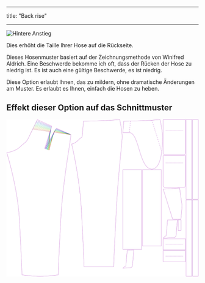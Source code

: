 - - -
title: "Back rise"
- - -

![Hintere Anstieg](backrise.svg)

Dies erhöht die Taille Ihrer Hose auf die Rückseite.

<Note>

Dieses Hosenmuster basiert auf der Zeichnungsmethode von Winifred Aldrich.
Eine Beschwerde bekomme ich oft, dass der Rücken der Hose zu niedrig ist.
Es ist auch eine gültige Beschwerde, es ist niedrig.

Diese Option erlaubt Ihnen, das zu mildern, ohne dramatische Änderungen am Muster.
Es erlaubt es Ihnen, einfach die Hosen zu heben.

</Note>

## Effekt dieser Option auf das Schnittmuster

![Dieses Bild zeigt den Effekt dieser Option, indem es mehrere Varianten überlagert, die einen anderen Wert für diese Option haben](theo_backrise_sample.svg "Effect of this option on the pattern")
